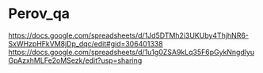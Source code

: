 # Perov_qa
https://docs.google.com/spreadsheets/d/1Jd5DTMh2i3UKUby4ThjhNR6-SxWHzpHFkVM8jDp_dqc/edit#gid=306401338
https://docs.google.com/spreadsheets/d/1u1g0ZSA9kLq35F6pGykNngdlyuGpAzxhMLFe2oMSezk/edit?usp=sharing